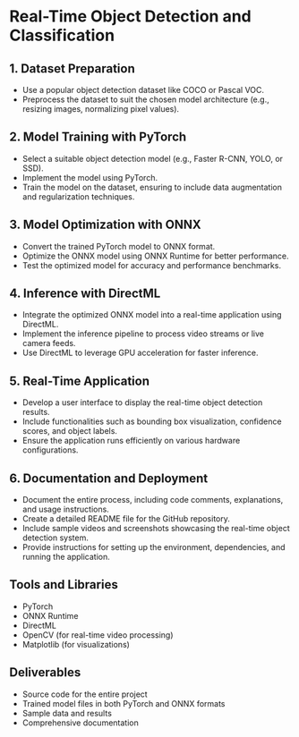 # Real-Time Object Detection and Classification

## 1. Dataset Preparation
- Use a popular object detection dataset like COCO or Pascal VOC.
- Preprocess the dataset to suit the chosen model architecture (e.g., resizing images, normalizing pixel values).

## 2. Model Training with PyTorch
- Select a suitable object detection model (e.g., Faster R-CNN, YOLO, or SSD).
- Implement the model using PyTorch.
- Train the model on the dataset, ensuring to include data augmentation and regularization techniques.

## 3. Model Optimization with ONNX
- Convert the trained PyTorch model to ONNX format.
- Optimize the ONNX model using ONNX Runtime for better performance.
- Test the optimized model for accuracy and performance benchmarks.

## 4. Inference with DirectML
- Integrate the optimized ONNX model into a real-time application using DirectML.
- Implement the inference pipeline to process video streams or live camera feeds.
- Use DirectML to leverage GPU acceleration for faster inference.

## 5. Real-Time Application
- Develop a user interface to display the real-time object detection results.
- Include functionalities such as bounding box visualization, confidence scores, and object labels.
- Ensure the application runs efficiently on various hardware configurations.

## 6. Documentation and Deployment
- Document the entire process, including code comments, explanations, and usage instructions.
- Create a detailed README file for the GitHub repository.
- Include sample videos and screenshots showcasing the real-time object detection system.
- Provide instructions for setting up the environment, dependencies, and running the application.

## Tools and Libraries
- PyTorch
- ONNX Runtime
- DirectML
- OpenCV (for real-time video processing)
- Matplotlib (for visualizations)

## Deliverables
- Source code for the entire project
- Trained model files in both PyTorch and ONNX formats
- Sample data and results
- Comprehensive documentation
